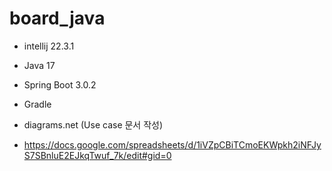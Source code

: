 # board_java
 - intellij 22.3.1
 - Java 17
 - Spring Boot 3.0.2
 - Gradle 
 
 - diagrams.net (Use case 문서 작성)
 - https://docs.google.com/spreadsheets/d/1iVZpCBiTCmoEKWpkh2iNFJyS7SBnluE2EJkqTwuf_7k/edit#gid=0
